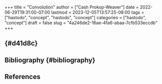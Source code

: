 +++
title = "Convolution"
author = ["Cash Prokop-Weaver"]
date = 2022-06-29T19:31:00-07:00
lastmod = 2023-12-05T13:57:25-08:00
tags = ["hastodo", "concept", "hastodo", "concept"]
categories = ["hastodo", "concept"]
draft = false
slug = "4a246de2-16ae-4fa6-abaa-7cfb533eccdb"
+++

##  {#d41d8c}


## Bibliography {#bibliography}

## References

<style>.csl-entry{text-indent: -1.5em; margin-left: 1.5em;}</style><div class="csl-bib-body">
</div>
